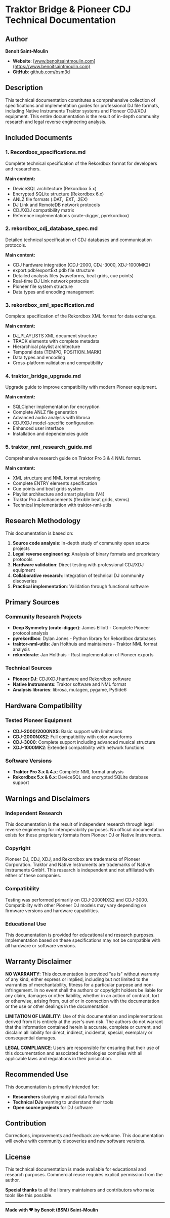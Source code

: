 # Traktor Bridge & Pioneer CDJ Technical Documentation

## Author

**Benoit Saint-Moulin**  
- **Website**: [www.benoitsaintmoulin.com](https://www.benoitsaintmoulin.com)  
- **GitHub**: [github.com/bsm3d](https://github.com/bsm3d)  

## Description

This technical documentation constitutes a comprehensive collection of specifications and implementation guides for professional DJ file formats, including Native Instruments Traktor systems and Pioneer CDJ/XDJ equipment. This entire documentation is the result of in-depth community research and legal reverse engineering analysis.

## Included Documents

### 1. **Recordbox_specifications.md**
Complete technical specification of the Rekordbox format for developers and researchers.

**Main content:**
- DeviceSQL architecture (Rekordbox 5.x)
- Encrypted SQLite structure (Rekordbox 6.x)
- ANLZ file formats (.DAT, .EXT, .2EX)
- DJ Link and RemoteDB network protocols
- CDJ/XDJ compatibility matrix
- Reference implementations (crate-digger, pyrekordbox)

### 2. **rekordbox_cdj_database_spec.md**
Detailed technical specification of CDJ databases and communication protocols.

**Main content:**
- CDJ hardware integration (CDJ-2000, CDJ-3000, XDJ-1000MK2)
- export.pdb/exportExt.pdb file structure
- Detailed analysis files (waveforms, beat grids, cue points)
- Real-time DJ Link network protocols
- Pioneer file system structure
- Data types and encoding management

### 3. **rekordbox_xml_specification.md**
Complete specification of the Rekordbox XML format for data exchange.

**Main content:**
- DJ_PLAYLISTS XML document structure
- TRACK elements with complete metadata
- Hierarchical playlist architecture
- Temporal data (TEMPO, POSITION_MARK)
- Data types and encoding
- Cross-platform validation and compatibility

### 4. **traktor_bridge_upgrade.md**
Upgrade guide to improve compatibility with modern Pioneer equipment.

**Main content:**
- SQLCipher implementation for encryption
- Complete ANLZ file generation
- Advanced audio analysis with librosa
- CDJ/XDJ model-specific configuration
- Enhanced user interface
- Installation and dependencies guide

### 5. **traktor_nml_research_guide.md**
Comprehensive research guide on Traktor Pro 3 & 4 NML format.

**Main content:**
- XML structure and NML format versioning
- Complete ENTRY elements specification
- Cue points and beat grids system
- Playlist architecture and smart playlists (V4)
- Traktor Pro 4 enhancements (flexible beat grids, stems)
- Technical implementation with traktor-nml-utils

## Research Methodology

This documentation is based on:

1. **Source code analysis**: In-depth study of community open source projects
2. **Legal reverse engineering**: Analysis of binary formats and proprietary protocols
3. **Hardware validation**: Direct testing with professional CDJ/XDJ equipment
4. **Collaborative research**: Integration of technical DJ community discoveries
5. **Practical implementation**: Validation through functional software

## Primary Sources

### Community Research Projects
- **Deep Symmetry (crate-digger)**: James Elliott - Complete Pioneer protocol analysis
- **pyrekordbox**: Dylan Jones - Python library for Rekordbox databases
- **traktor-nml-utils**: Jan Holthuis and maintainers - Traktor NML format analysis
- **rekordcrate**: Jan Holthuis - Rust implementation of Pioneer exports

### Technical Sources
- **Pioneer DJ**: CDJ/XDJ hardware and Rekordbox software
- **Native Instruments**: Traktor software and NML format
- **Analysis libraries**: librosa, mutagen, pygame, PySide6

## Hardware Compatibility

### Tested Pioneer Equipment
- **CDJ-2000/2000NXS**: Basic support with limitations
- **CDJ-2000NXS2**: Full compatibility with color waveforms
- **CDJ-3000**: Complete support including advanced musical structure
- **XDJ-1000MK2**: Extended compatibility with network functions

### Software Versions
- **Traktor Pro 3.x & 4.x**: Complete NML format analysis
- **Rekordbox 5.x & 6.x**: DeviceSQL and encrypted SQLite database support

## Warnings and Disclaimers

### Independent Research
This documentation is the result of independent research through legal reverse engineering for interoperability purposes. No official documentation exists for these proprietary formats from Pioneer DJ or Native Instruments.

### Copyright
Pioneer DJ, CDJ, XDJ, and Rekordbox are trademarks of Pioneer Corporation. Traktor and Native Instruments are trademarks of Native Instruments GmbH. This research is independent and not affiliated with either of these companies.

### Compatibility
Testing was performed primarily on CDJ-2000NXS2 and CDJ-3000. Compatibility with other Pioneer DJ models may vary depending on firmware versions and hardware capabilities.

### Educational Use
This documentation is provided for educational and research purposes. Implementation based on these specifications may not be compatible with all hardware or software versions.

## Warranty Disclaimer

**NO WARRANTY**: This documentation is provided "as is" without warranty of any kind, either express or implied, including but not limited to the warranties of merchantability, fitness for a particular purpose and non-infringement. In no event shall the authors or copyright holders be liable for any claim, damages or other liability, whether in an action of contract, tort or otherwise, arising from, out of or in connection with the documentation or the use or other dealings in the documentation.

**LIMITATION OF LIABILITY**: Use of this documentation and implementations derived from it is entirely at the user's own risk. The authors do not warrant that the information contained herein is accurate, complete or current, and disclaim all liability for direct, indirect, incidental, special, exemplary or consequential damages.

**LEGAL COMPLIANCE**: Users are responsible for ensuring that their use of this documentation and associated technologies complies with all applicable laws and regulations in their jurisdiction.

## Recommended Use

This documentation is primarily intended for:
- **Researchers** studying musical data formats
- **Technical DJs** wanting to understand their tools
- **Open source projects** for DJ software

## Contribution

Corrections, improvements and feedback are welcome. This documentation will evolve with community discoveries and new software versions.

## License

This technical documentation is made available for educational and research purposes. Commercial reuse requires explicit permission from the author.

**Special thanks** to all the library maintainers and contributors who make tools like this possible.

---

**Made with ❤️ by Benoit (BSM) Saint-Moulin**

